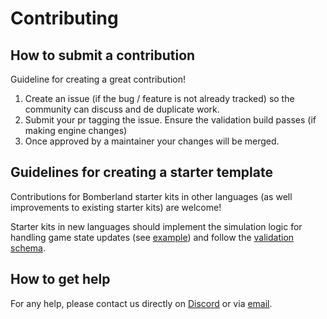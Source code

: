 # Contributing

## How to submit a contribution

Guideline for creating a great contribution!

1. Create an issue (if the bug / feature is not already tracked) so the community can discuss and de duplicate work.
1. Submit your pr tagging the issue. Ensure the validation build passes (if making engine changes)
1. Once approved by a maintainer your changes will be merged.

## Guidelines for creating a starter template

Contributions for Bomberland starter kits in other languages (as well improvements to existing starter kits) are welcome!

Starter kits in new languages should implement the simulation logic for handling game state updates (see [example](https://github.com/CoderOneHQ/starter-kits/blob/master/python3/game_state.py)) and follow the [validation schema](https://github.com/CoderOneHQ/starter-kits/blob/master/validation.schema.json).

## How to get help

For any help, please contact us directly on [Discord](https://discord.gg/Hd8TRFKsDa) or via [email](mailto:humans@gocoder.one).
